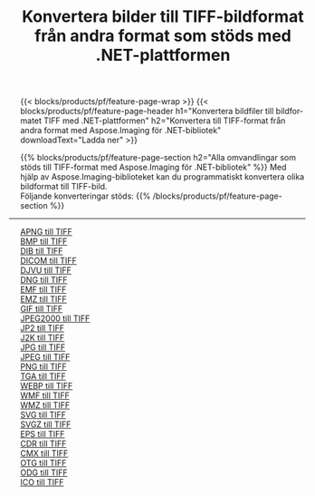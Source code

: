 ﻿---
title: Konvertera bilder till TIFF-bildformat från andra format som stöds med .NET-plattformen 
weight: 3920
url: /sv/net/conversion/to/tiff 
lang: sv
langdirlevel: 2
locales: zh-hans,ja,it,ru,de,es,fr,nl,id,lt,pl,pt,vi,tr,ko,zh-hant,ar,hi,th,sv,cs,uk,he
description: Med Aspose.Imaging för .NET-bibliotek är det lätt att konvertera till TIFF från andra bildformat som stöds
---

{{< blocks/products/pf/feature-page-wrap >}}
{{< blocks/products/pf/feature-page-header h1="Konvertera bildfiler till bildformatet TIFF med .NET-plattformen" h2="Konvertera till TIFF-format från andra format med Aspose.Imaging för .NET-bibliotek" downloadText="Ladda ner" >}}


{{% blocks/products/pf/feature-page-section  h2="Alla omvandlingar som stöds till TIFF-format med Aspose.Imaging för .NET-bibliotek" %}}
Med hjälp av Aspose.Imaging-biblioteket kan du programmatiskt konvertera olika bildformat till TIFF-bild.
<br/>
Följande konverteringar stöds:
{{% /blocks/products/pf/feature-page-section %}}
<div class="container-fluid productfamilypage bg-gray">
    <div class="convertypes bg-gray agp-content section">
        <div class="container">
		<hr style="margin-left:-20px;"/>
		<div class="row other-converters">
		    <div class='col-md-2 other-converter remove-lp remove-rp'><a href="/imaging/sv/net/conversion/apng-to-tiff" >APNG till TIFF</a></div>
<div class='col-md-2 other-converter remove-lp remove-rp'><a href="/imaging/sv/net/conversion/bmp-to-tiff" >BMP till TIFF</a></div>
<div class='col-md-2 other-converter remove-lp remove-rp'><a href="/imaging/sv/net/conversion/dib-to-tiff" >DIB till TIFF</a></div>
<div class='col-md-2 other-converter remove-lp remove-rp'><a href="/imaging/sv/net/conversion/dicom-to-tiff" >DICOM till TIFF</a></div>
<div class='col-md-2 other-converter remove-lp remove-rp'><a href="/imaging/sv/net/conversion/djvu-to-tiff" >DJVU till TIFF</a></div>
<div class='col-md-2 other-converter remove-lp remove-rp'><a href="/imaging/sv/net/conversion/dng-to-tiff" >DNG till TIFF</a></div>
<div class='col-md-2 other-converter remove-lp remove-rp'><a href="/imaging/sv/net/conversion/emf-to-tiff" >EMF till TIFF</a></div>
<div class='col-md-2 other-converter remove-lp remove-rp'><a href="/imaging/sv/net/conversion/emz-to-tiff" >EMZ till TIFF</a></div>
<div class='col-md-2 other-converter remove-lp remove-rp'><a href="/imaging/sv/net/conversion/gif-to-tiff" >GIF till TIFF</a></div>
<div class='col-md-2 other-converter remove-lp remove-rp'><a href="/imaging/sv/net/conversion/jpeg2000-to-tiff" >JPEG2000 till TIFF</a></div>
<div class='col-md-2 other-converter remove-lp remove-rp'><a href="/imaging/sv/net/conversion/jp2-to-tiff" >JP2 till TIFF</a></div>
<div class='col-md-2 other-converter remove-lp remove-rp'><a href="/imaging/sv/net/conversion/j2k-to-tiff" >J2K till TIFF</a></div>
<div class='col-md-2 other-converter remove-lp remove-rp'><a href="/imaging/sv/net/conversion/jpg-to-tiff" >JPG till TIFF</a></div>
<div class='col-md-2 other-converter remove-lp remove-rp'><a href="/imaging/sv/net/conversion/jpeg-to-tiff" >JPEG till TIFF</a></div>
<div class='col-md-2 other-converter remove-lp remove-rp'><a href="/imaging/sv/net/conversion/png-to-tiff" >PNG till TIFF</a></div>
<div class='col-md-2 other-converter remove-lp remove-rp'><a href="/imaging/sv/net/conversion/tga-to-tiff" >TGA till TIFF</a></div>
<div class='col-md-2 other-converter remove-lp remove-rp'><a href="/imaging/sv/net/conversion/webp-to-tiff" >WEBP till TIFF</a></div>
<div class='col-md-2 other-converter remove-lp remove-rp'><a href="/imaging/sv/net/conversion/wmf-to-tiff" >WMF till TIFF</a></div>
<div class='col-md-2 other-converter remove-lp remove-rp'><a href="/imaging/sv/net/conversion/wmz-to-tiff" >WMZ till TIFF</a></div>
<div class='col-md-2 other-converter remove-lp remove-rp'><a href="/imaging/sv/net/conversion/svg-to-tiff" >SVG till TIFF</a></div>
<div class='col-md-2 other-converter remove-lp remove-rp'><a href="/imaging/sv/net/conversion/svgz-to-tiff" >SVGZ till TIFF</a></div>
<div class='col-md-2 other-converter remove-lp remove-rp'><a href="/imaging/sv/net/conversion/eps-to-tiff" >EPS till TIFF</a></div>
<div class='col-md-2 other-converter remove-lp remove-rp'><a href="/imaging/sv/net/conversion/cdr-to-tiff" >CDR till TIFF</a></div>
<div class='col-md-2 other-converter remove-lp remove-rp'><a href="/imaging/sv/net/conversion/cmx-to-tiff" >CMX till TIFF</a></div>
<div class='col-md-2 other-converter remove-lp remove-rp'><a href="/imaging/sv/net/conversion/otg-to-tiff" >OTG till TIFF</a></div>
<div class='col-md-2 other-converter remove-lp remove-rp'><a href="/imaging/sv/net/conversion/odg-to-tiff" >ODG till TIFF</a></div>
<div class='col-md-2 other-converter remove-lp remove-rp'><a href="/imaging/sv/net/conversion/ico-to-tiff" >ICO till TIFF</a></div>
                </div>
        </div>
    </div>
</div>
<br/>

